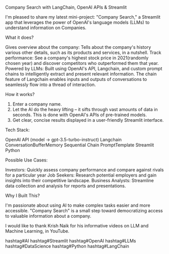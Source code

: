 Company Search with LangChain, OpenAI APIs & Streamlit

I'm pleased to share my latest mini-project: "Company Search," a Streamlit app that leverages the power of OpenAI's language models (LLMs) to understand information on Companies.

What it does?

Gives overview about the company: Tells about the company's history various other details, such as its products and services, in a nutshell.
Track performance: See a company's highest stock price in 2021(randomly chosen year) and discover competitors who outperformed them that year.
Powered by LLMs: Built using OpenAI's API, Langchain, and custom prompt chains to intelligently extract and present relevant information. The chain feature of Langchain enables inputs and outputs of conversations to seamlessly flow into a thread of interaction.

How it works?

1. Enter a company name.
2. Let the AI do the heavy lifting – it sifts through vast amounts of data in seconds. This is done with OpenAI's APIs of pre-trained models.
3. Get clear, concise results displayed in a user-friendly Streamlit interface.

Tech Stack:

OpenAI API (model -> gpt-3.5-turbo-instruct)
Langchain
ConversationBufferMemory
Sequential Chain
PromptTemplate
Streamlit
Python

Possible Use Cases:

Investors: Quickly assess company performance and compare against rivals for a particular year
Job Seekers: Research potential employers and gain insights into their competitive landscape.
Business Analysts: Streamline data collection and analysis for reports and presentations.

Why I Built This?

I'm passionate about using AI to make complex tasks easier and more accessible. "Company Search" is a small step toward democratizing access to valuable information about a company.

I would like to thank Krish Naik for his informative videos on LLM and Machine Learning, in YouTube. 

hashtag#AI hashtag#Streamlit hashtag#OpenAI hashtag#LLMs hashtag#DataScience hashtag#Python hashtag#LangChain
